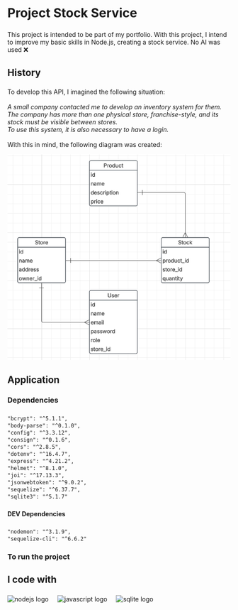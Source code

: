 <h1 align="left">Project Stock Service</h1>

###

<p align="left">This project is intended to be part of my portfolio. With this project, I intend to improve my basic skills in Node.js, creating a stock service. No AI was used ❌</p>

###

<h2 align="left">History</h2>

###

<p align="left">To develop this API, I imagined the following situation:<br><br><i>A small company contacted me to develop an inventory system for them.</i><br><i>The company has more than one physical store, franchise-style, and its stock must be visible between stores.</i><br><i>To use this system, it is also necessary to have a login.</i><br><br>With this in mind, the following diagram was created:</p>

![](./image/er.png)

###

<h2 align="left">Application</h2>

###

<h3 align="left">Dependencies</h3>

###

    "bcrypt": "^5.1.1",
    "body-parse": "^0.1.0",
    "config": "^3.3.12",
    "consign": "^0.1.6",
    "cors": "^2.8.5",
    "dotenv": "^16.4.7",
    "express": "^4.21.2",
    "helmet": "^8.1.0",
    "joi": "^17.13.3",
    "jsonwebtoken": "^9.0.2",
    "sequelize": "^6.37.7",
    "sqlite3": "^5.1.7"

###

<h4 align="left">DEV Dependencies</h4>

###

    "nodemon": "^3.1.9",
    "sequelize-cli": "^6.6.2"

###

<h3 align="left">To run the project</h3>

###

<p align="left"></p>

###

<h2 align="left">I code with</h2>

###

<div align="left">
  <img src="https://cdn.jsdelivr.net/gh/devicons/devicon/icons/nodejs/nodejs-original.svg" height="40" alt="nodejs logo"  />
  <img width="12" />
  <img src="https://cdn.jsdelivr.net/gh/devicons/devicon/icons/javascript/javascript-original.svg" height="40" alt="javascript logo"  />
  <img width="12" />
  <img src="https://cdn.jsdelivr.net/gh/devicons/devicon/icons/sqlite/sqlite-original.svg" height="40" alt="sqlite logo"  />
</div>

###
